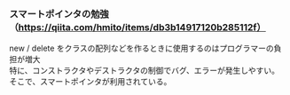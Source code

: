 ### スマートポインタの勉強（https://qiita.com/hmito/items/db3b14917120b285112f）
new / delete をクラスの配列などを作るときに使用するのはプログラマーの負担が増大  
特に、コンストラクタやデストラクタの制御でバグ、エラーが発生しやすい。
そこで、スマートポインタが利用されている。


